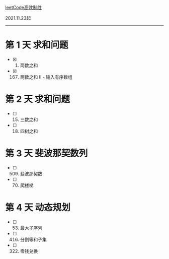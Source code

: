 [leetCode高效制胜](https://leetcode-cn.com/study-plan/efficient-winning/?progress=m866cas)

2021.11.23起

---  
# 第 1 天 求和问题
- [x] 1. 两数之和
- [x] 167. 两数之和 II - 输入有序数组

# 第 2 天 求和问题
- [ ] 15. 三数之和
- [ ] 18. 四树之和

# 第 3 天 斐波那契数列
- [ ] 509. 斐波那契数
- [ ] 70. 爬楼梯

# 第 4 天 动态规划
- [ ] 53. 最大子序列
- [ ] 416. 分割等和子集
- [ ] 322. 零钱兑换

